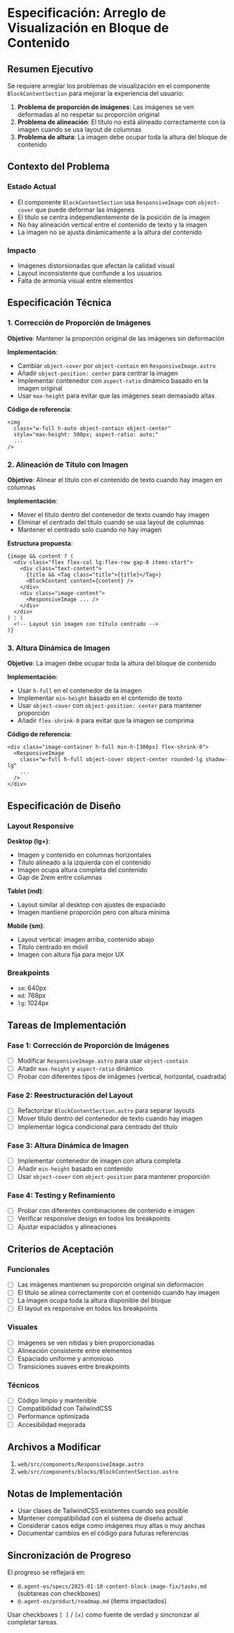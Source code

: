 # Especificación: Arreglo de Visualización en Bloque de Contenido

## Resumen Ejecutivo

Se requiere arreglar los problemas de visualización en el componente `BlockContentSection` para mejorar la experiencia del usuario:

1. **Problema de proporción de imágenes**: Las imágenes se ven deformadas al no respetar su proporción original
2. **Problema de alineación**: El título no está alineado correctamente con la imagen cuando se usa layout de columnas
3. **Problema de altura**: La imagen debe ocupar toda la altura del bloque de contenido

## Contexto del Problema

### Estado Actual
- El componente `BlockContentSection` usa `ResponsiveImage` con `object-cover` que puede deformar las imágenes
- El título se centra independientemente de la posición de la imagen
- No hay alineación vertical entre el contenido de texto y la imagen
- La imagen no se ajusta dinámicamente a la altura del contenido

### Impacto
- Imágenes distorsionadas que afectan la calidad visual
- Layout inconsistente que confunde a los usuarios
- Falta de armonía visual entre elementos

## Especificación Técnica

### 1. Corrección de Proporción de Imágenes

**Objetivo**: Mantener la proporción original de las imágenes sin deformación

**Implementación**:
- Cambiar `object-cover` por `object-contain` en `ResponsiveImage.astro`
- Añadir `object-position: center` para centrar la imagen
- Implementar contenedor con `aspect-ratio` dinámico basado en la imagen original
- Usar `max-height` para evitar que las imágenes sean demasiado altas

**Código de referencia**:
```astro
<img 
  class="w-full h-auto object-contain object-center"
  style="max-height: 500px; aspect-ratio: auto;"
  ...
/>
```

### 2. Alineación de Título con Imagen

**Objetivo**: Alinear el título con el contenido de texto cuando hay imagen en columnas

**Implementación**:
- Mover el título dentro del contenedor de texto cuando hay imagen
- Eliminar el centrado del título cuando se usa layout de columnas
- Mantener el centrado solo cuando no hay imagen

**Estructura propuesta**:
```astro
{image && content ? (
  <div class="flex flex-col lg:flex-row gap-8 items-start">
    <div class="text-content">
      {title && <Tag class="title">{title}</Tag>}
      <BlockContent content={content} />
    </div>
    <div class="image-content">
      <ResponsiveImage ... />
    </div>
  </div>
) : (
  <!-- Layout sin imagen con título centrado -->
)}
```

### 3. Altura Dinámica de Imagen

**Objetivo**: La imagen debe ocupar toda la altura del bloque de contenido

**Implementación**:
- Usar `h-full` en el contenedor de la imagen
- Implementar `min-height` basado en el contenido de texto
- Usar `object-cover` con `object-position: center` para mantener proporción
- Añadir `flex-shrink-0` para evitar que la imagen se comprima

**Código de referencia**:
```astro
<div class="image-container h-full min-h-[300px] flex-shrink-0">
  <ResponsiveImage 
    class="w-full h-full object-cover object-center rounded-lg shadow-lg"
    ...
  />
</div>
```

## Especificación de Diseño

### Layout Responsive

**Desktop (lg+)**:
- Imagen y contenido en columnas horizontales
- Título alineado a la izquierda con el contenido
- Imagen ocupa altura completa del contenido
- Gap de 2rem entre columnas

**Tablet (md)**:
- Layout similar al desktop con ajustes de espaciado
- Imagen mantiene proporción pero con altura mínima

**Mobile (sm)**:
- Layout vertical: imagen arriba, contenido abajo
- Título centrado en móvil
- Imagen con altura fija para mejor UX

### Breakpoints
- `sm`: 640px
- `md`: 768px  
- `lg`: 1024px

## Tareas de Implementación

### Fase 1: Corrección de Proporción de Imágenes
- [ ] Modificar `ResponsiveImage.astro` para usar `object-contain`
- [ ] Añadir `max-height` y `aspect-ratio` dinámico
- [ ] Probar con diferentes tipos de imágenes (vertical, horizontal, cuadrada)

### Fase 2: Reestructuración del Layout
- [ ] Refactorizar `BlockContentSection.astro` para separar layouts
- [ ] Mover título dentro del contenedor de texto cuando hay imagen
- [ ] Implementar lógica condicional para centrado del título

### Fase 3: Altura Dinámica de Imagen
- [ ] Implementar contenedor de imagen con altura completa
- [ ] Añadir `min-height` basado en contenido
- [ ] Usar `object-cover` con `object-position` para mantener proporción

### Fase 4: Testing y Refinamiento
- [ ] Probar con diferentes combinaciones de contenido e imagen
- [ ] Verificar responsive design en todos los breakpoints
- [ ] Ajustar espaciados y alineaciones

## Criterios de Aceptación

### Funcionales
- [ ] Las imágenes mantienen su proporción original sin deformación
- [ ] El título se alinea correctamente con el contenido cuando hay imagen
- [ ] La imagen ocupa toda la altura disponible del bloque
- [ ] El layout es responsive en todos los breakpoints

### Visuales
- [ ] Imágenes se ven nítidas y bien proporcionadas
- [ ] Alineación consistente entre elementos
- [ ] Espaciado uniforme y armonioso
- [ ] Transiciones suaves entre breakpoints

### Técnicos
- [ ] Código limpio y mantenible
- [ ] Compatibilidad con TailwindCSS
- [ ] Performance optimizada
- [ ] Accesibilidad mejorada

## Archivos a Modificar

1. `web/src/components/ResponsiveImage.astro`
2. `web/src/components/blocks/BlockContentSection.astro`

## Notas de Implementación

- Usar clases de TailwindCSS existentes cuando sea posible
- Mantener compatibilidad con el sistema de diseño actual
- Considerar casos edge como imágenes muy altas o muy anchas
- Documentar cambios en el código para futuras referencias

## Sincronización de Progreso

El progreso se reflejará en:
- `@.agent-os/specs/2025-01-10-content-block-image-fix/tasks.md` (subtareas con checkboxes)
- `@.agent-os/product/roadmap.md` (ítems impactados)

Usar checkboxes `[ ]` / `[x]` como fuente de verdad y sincronizar al completar tareas.
